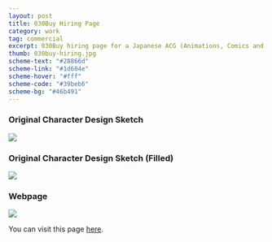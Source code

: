 ```yaml
---
layout: post
title: 030Buy Hiring Page
category: work
tag: commercial
excerpt: 030Buy hiring page for a Japanese ACG (Animations, Comics and Games) community
thumb: 030buy-hiring.jpg
scheme-text: "#28866d"
scheme-link: "#1d604e"
scheme-hover: "#fff"
scheme-code: "#39beb6"
scheme-bg: "#46b491"
---
```


<h3>Original Character Design Sketch</h3>
<p><img src="{{ site.data.var.file }}/030buy-hiring-sketch-01.jpg"></p>

<h3>Original Character Design Sketch (Filled)</h3>
<p><img src="{{ site.data.var.file }}/030buy-hiring-sketch-02-original.png"></p>

<h3>Webpage</h3>
<p class=browser><img src="{{ site.data.var.file }}/030buy-hiring.png"></p>

<p>You can visit this page <a href="http://re.030buy.com/">here</a>.</p>
